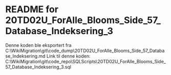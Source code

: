 # README for 20TD02U_ForAlle_Blooms_Side_57_Database_Indeksering_3
Denne koden ble eksportert fra C:\WikiMigration\git\code_dump\20TD02U_ForAlle_Blooms_Side_57_Database_Indeksering.md
Link til denne koden: C:\WikiMigration\git\code_repo\SQLScripts\20TD02U_ForAlle_Blooms_Side_57_Database_Indeksering_3.sql
